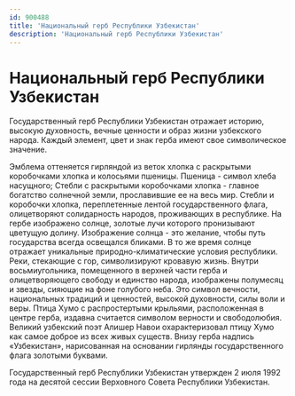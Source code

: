 ```yaml
---
id: 900488
title: 'Национальный герб Республики Узбекистан'
description: 'Национальный герб Республики Узбекистан'
---
```


# Национальный герб Республики Узбекистан

Государственный герб Республики Узбекистан отражает историю, высокую духовность, вечные ценности и образ жизни узбекского народа. Каждый элемент, цвет и знак герба имеют свое символическое значение.

Эмблема оттеняется гирляндой из веток хлопка с раскрытыми коробочками хлопка и колосьями пшеницы. Пшеница - символ хлеба насущного; Стебли с раскрытыми коробочками хлопка - главное богатство солнечной земли, прославившие ее на весь мир. Стебли и коробочки хлопка, переплетенные лентой государственного флага, олицетворяют солидарность народов, проживающих в республике. На гербе изображено солнце, золотые лучи которого пронизывают цветущую долину. Изображение солнца - это желание, чтобы путь государства всегда освещался бликами. В то же время солнце отражает уникальные природно-климатические условия республики. Реки, стекающие с гор, символизируют кровавую жизнь. Внутри восьмиугольника, помещенного в верхней части герба и олицетворяющего свободу и единство народа, изображены полумесяц и звезды, сияющие на фоне голубого неба. Это символ вечности, национальных традиций и ценностей, высокой духовности, силы воли и веры. Птица Хумо с распростертыми крыльями, расположенная в центре герба, издавна считается символом верности и свободолюбия. Великий узбекский поэт Алишер Навои охарактеризовал птицу Хумо как самое доброе из всех живых существ. Внизу герба надпись «Узбекистан», нарисованная на основании гирлянды государственного флага золотыми буквами.

Государственный герб Республики Узбекистан утвержден 2 июля 1992 года на десятой сессии Верховного Совета Республики Узбекистан.
